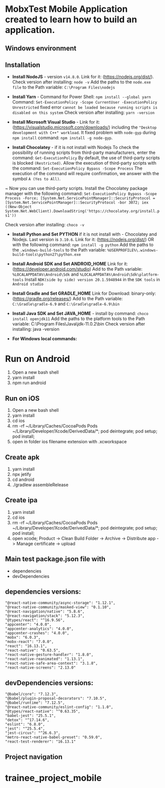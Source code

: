 # MobxTest Mobile Application created to learn how to build an application.

## Windows environment 

## Installation

* **Install NodeJS** - version `v14.8.0`. Link for it: (https://nodejs.org/dist/). 
Check version after installing: `node -v`
Add the paths to the `node.exe file` to the Path variable: `C:\Program Files\nodejs`

* **Install Yarn** -  Command for Power Shell: `npm install --global yarn`
Command: `Set-ExecutionPolicy -Scope CurrentUser -ExecutionPolicy Unrestricted` fixed error `cannot be loaded because running scripts is disabled on this system`
Check version after installing: `yarn -version`

* **Install Microsoft Visual Studio** - Link for it: (https://visualstudio.microsoft.com/downloads/) including the `"Desktop development with C++" workload`. It fixed problem with `node-gyp` during `npm install` 
command: `npm install -g node-gyp`.

* **Install Chocolatey** - if it is not install with Nodejs 
To check the possibility of running scripts from third-party manufacturers, enter the command: `Get-ExecutionPolicy`
By default, the use of third-party scripts is blocked `(Restricted)`. Allow the execution of third-party scripts with the command: `Set-ExecutionPolicy Bypass -Scope Process`
The execution of the command will require confirmation, we answer with the symbol `A (Yes to All)`.

~ Now you can use third-party scripts. Install the Chocolatey package manager with the following command: `Set-ExecutionPolicy Bypass -Scope Process -Force; [System.Net.ServicePointManager]::SecurityProtocol = [System.Net.ServicePointManager]::SecurityProtocol -bor 3072; iex ((New-Object System.Net.WebClient).DownloadString('https://chocolatey.org/install.ps1'))`

Check version after installing: `choco -v`

* **Install Python and Set PYTHON** if it is not install with - Chocolatey and Nodejs. Last version is `3.10.6`. Link for it: (https://nodejs.org/dist/) OR with the following command: `npm install -g python`
Add the paths to the `.windows-build-tools` to the Path variable: `%USERPROFILE%\.windows-build-tools\python27\python.exe`

* **Install Android SDK and Set ANDROID_HOME** Link for it: (https://developer.android.com/studio) 
Add to the Path variable: `%LOCALAPPDATA%\Android\Sdk` and `%LOCALAPPDATA%\Android\Sdk\platform-tools`
Install `NDK(side by side) version 20.1.5948944` in the `SDK tools` in `Android studio`

* **Install Gradle and Set GRADLE_HOME** Link for Download: binary-only: (https://gradle.org/releases/)
Add to the Path variable: `C:\Gradle\gradle-6.9` and `C:\Gradle\gradle-6.9\bin`

* **Install Java SDK and Set JAVA_HOME** - install by command: `choco install openjdk11`
Add the paths to the platform tools to the Path variable: C:\Program Files\Java\jdk-11.0.2\bin
Check version after installing: java -version

* **For Windows local commands:** 

# Run on Android ##

1) Open a new bash shell
2) yarn install
3) npm run android

## Run on iOS ##

1) Open a new bash shell
2) yarn install
4) cd ios
5) rm -rf ~/Library/Caches/CocoaPods Pods ~/Library/Developer/Xcode/DerivedData/*; pod deintegrate; pod setup; pod install;
6) open in folder ios filename extension with .xcworkspace

## Create apk ##

1) yarn install
2) npx jetify
3) cd android
4) ./gradlew assembleRelease

## Create ipa ##

1) yarn install
3) cd ios
4) rm -rf ~/Library/Caches/CocoaPods Pods ~/Library/Developer/Xcode/DerivedData/*; pod deintegrate; pod setup; pod install;
5)  open xcode; Product -> Clean Build Folder -> Archive -> Distribute app -> Manage certificate -> upload


## Main test package.json file with
* dependencies 
* devDependencies

## dependencies versions:
    "@react-native-community/async-storage": "1.12.1",
    "@react-native-community/masked-view": "0.1.10",
    "@react-navigation/native": "5.8.6",
    "@react-navigation/stack": "5.12.3",
    "@types/react": "^16.9.56",
    "appcenter": "4.0.0",
    "appcenter-analytics": "4.0.0",
    "appcenter-crashes": "4.0.0",
    "mobx": "6.0.3",
    "mobx-react": "7.0.0",
    "react": "16.13.1",
    "react-native": "0.63.5",
    "react-native-gesture-handler": "1.8.0",
    "react-native-reanimated": "1.13.1",
    "react-native-safe-area-context": "3.1.8",
    "react-native-screens": "2.13.0"
## devDependencies versions:       
    "@babel/core": "7.12.3",
    "@babel/plugin-proposal-decorators": "7.10.5",
    "@babel/runtime": "7.12.5",
    "@react-native-community/eslint-config": "1.1.0",
    "@types/react-native": "^0.63.35",
    "babel-jest": "25.5.1",
    "detox": "^17.14.6",
    "eslint": "6.8.0",
    "jest": "^25.5.4",
    "jest-circus": "^26.6.3",
    "metro-react-native-babel-preset": "0.59.0",
    "react-test-renderer": "16.13.1"

## Project navigation






# trainee_project_mobile
